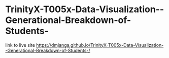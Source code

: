# TrinityX-T005x-Data-Visualization--Generational-Breakdown-of-Students-

link to live site https://dmjanga.github.io/TrinityX-T005x-Data-Visualization--Generational-Breakdown-of-Students-/
